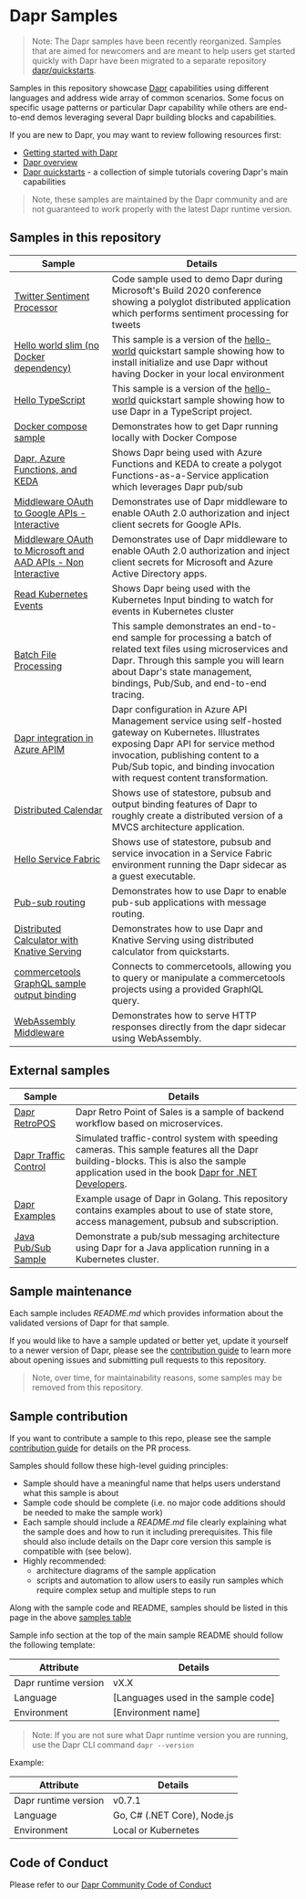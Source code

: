 # Dapr Samples

>Note: The Dapr samples have been recently reorganized. Samples that are aimed for newcomers and are meant to help users get started quickly with Dapr have been migrated to a separate repository [dapr/quickstarts](https://github.com/dapr/quickstarts).

Samples in this repository showcase [Dapr](https://dapr.io/) capabilities using different languages and address wide array of common scenarios. Some focus on specific usage patterns or particular Dapr capability while others are end-to-end demos leveraging several Dapr building blocks and capabilities.

If you are new to Dapr, you may want to review following resources first:

* [Getting started with Dapr](https://docs.dapr.io/getting-started/)
* [Dapr overview](https://docs.dapr.io/concepts/overview/) 
* [Dapr quickstarts](https://github.com/dapr/quickstarts) - a collection of simple tutorials covering Dapr's main capabilities

> Note, these samples are maintained by the Dapr community and are not guaranteed to work properly with the latest Dapr runtime version.

## Samples in this repository

| Sample | Details |
|------|-------|
| [Twitter Sentiment Processor](./twitter-sentiment-processor) | Code sample used to demo Dapr during Microsoft's Build 2020 conference showing a polyglot distributed application which performs sentiment processing for tweets |
| [Hello world slim (no Docker dependency)](./hello-dapr-slim) | This sample is a version of the [hello-world](https://github.com/dapr/quickstarts/tree/master/hello-world) quickstart sample showing how to install initialize and use Dapr without having Docker in your local environment |
| [Hello TypeScript](./hello-typescript) | This sample is a version of the [hello-world](https://github.com/dapr/quickstarts/tree/master/hello-world) quickstart sample showing how to use Dapr in a TypeScript project. |
| [Docker compose sample](./hello-docker-compose) | Demonstrates how to get Dapr running locally with Docker Compose |
| [Dapr, Azure Functions, and KEDA](./functions-and-keda) | Shows Dapr being used with Azure Functions and KEDA to create a polygot Functions-as-a-Service application which leverages Dapr pub/sub |
| [Middleware OAuth to Google APIs - Interactive](./middleware-oauth-google) | Demonstrates use of Dapr middleware to enable OAuth 2.0 authorization and inject client secrets for Google APIs. |
| [Middleware OAuth to Microsoft and AAD APIs - Non Interactive](./middleware-oauth-microsoftazure) | Demonstrates use of Dapr middleware to enable OAuth 2.0 authorization and inject client secrets for Microsoft and Azure Active Directory apps.  |
| [Read Kubernetes Events](./read-kubernetes-events) | Shows Dapr being used with the Kubernetes Input binding to watch for events in Kubernetes cluster |
| [Batch File Processing](./batch-file-processing) | This sample demonstrates an end-to-end sample for processing a batch of related text files using microservices and Dapr. Through this sample you will learn about Dapr's state management, bindings, Pub/Sub, and end-to-end tracing. |
| [Dapr integration in Azure APIM](./dapr-apim-integration) | Dapr configuration in Azure API Management service using self-hosted gateway on Kubernetes. Illustrates exposing Dapr API for service method invocation, publishing content to a Pub/Sub topic, and binding invocation with request content transformation. |
| [Distributed Calendar](./dapr-distributed-calendar) | Shows use of statestore, pubsub and output binding features of Dapr to roughly create a distributed version of a MVCS architecture application. |
| [Hello Service Fabric](./hello-service-fabric) | Shows use of statestore, pubsub and service invocation in a Service Fabric environment running the Dapr sidecar as a guest executable. |
| [Pub-sub routing](./pub-sub-routing) | Demonstrates how to use Dapr to enable pub-sub applications with message routing.  |
| [Distributed Calculator with Knative Serving](./knative-distributed-calculator) | Demonstrates how to use Dapr and Knative Serving using distributed calculator from quickstarts.  |
| [commercetools GraphQL sample output binding](./commercetools-graphql-sample/) | Connects to commercetools, allowing you to query or manipulate a commercetools projects using a provided GraphlQL query.  |
| [WebAssembly Middleware](./hello-wasm) | Demonstrates how to serve HTTP responses directly from the dapr sidecar using WebAssembly.  |


## External samples

| Sample | Details |
|------|-------|
| [Dapr RetroPOS](https://github.com/robece/dapr-retropos) | Dapr Retro Point of Sales is a sample of backend workflow based on microservices. |
| [Dapr Traffic Control](https://github.com/edwinvw/dapr-traffic-control) | Simulated traffic-control system with speeding cameras. This sample features all the Dapr building-blocks. This is also the sample application used in the book [Dapr for .NET Developers](https://docs.microsoft.com/en-us/dotnet/architecture/dapr-for-net-developers/). |
| [Dapr Examples](https://github.com/mstrYoda/dapr-examples) | Example usage of Dapr in Golang. This repository contains examples about to use of state store, access management, pubsub and subscription.|
| [Java Pub/Sub Sample](https://github.com/Azure-Samples/pubsub-dapr-aks-java/tree/main) | Demonstrate a pub/sub messaging architecture using Dapr for a Java application running in a Kubernetes cluster. |

## Sample maintenance

Each sample includes *README.md* which provides information about the validated versions of Dapr for that sample.

If you would like to have a sample updated or better yet, update it yourself to a newer version of Dapr, please see the [contribution guide](./CONTRIBUTING.md) to learn more about opening issues and submitting pull requests to this repository.

> Note, over time, for maintainability reasons, some samples may be removed from this repository.

## Sample contribution

If you want to contribute a sample to this repo, please see the sample [contribution guide](./CONTRIBUTING.md) for details on the PR process.

Samples should follow these high-level guiding principles:

* Sample should have a meaningful name that helps users understand what this sample is about
* Sample code should be complete (i.e. no major code additions should be needed to make the sample work)
* Each sample should include a *README.md* file clearly explaining what the sample does and how to run it including prerequisites. This file should also include details on the Dapr core version this sample is compatible with (see below).
* Highly recommended:
  * architecture diagrams of the sample application
  * scripts and automation to allow users to easily run samples which require complex setup and multiple steps to run

Along with the sample code and README, samples should be listed in this page in the above [samples table](#samples-in-this-repository)

Sample info section at the top of the main sample README should follow the following template:

| Attribute | Details |
|--------|--------|
| Dapr runtime version | vX.X |
| Language | [Languages used in the sample code] |
| Environment | [Environment name] |

>Note: If you are not sure what Dapr runtime version you are running, use the Dapr CLI command `dapr --version`

Example:

| Attribute | Details |
|--------|--------|
| Dapr runtime version | v0.7.1 |
| Language | Go, C# (.NET Core), Node.js |
| Environment | Local or Kubernetes |

## Code of Conduct

Please refer to our [Dapr Community Code of Conduct](https://github.com/dapr/community/blob/master/CODE-OF-CONDUCT.md)
